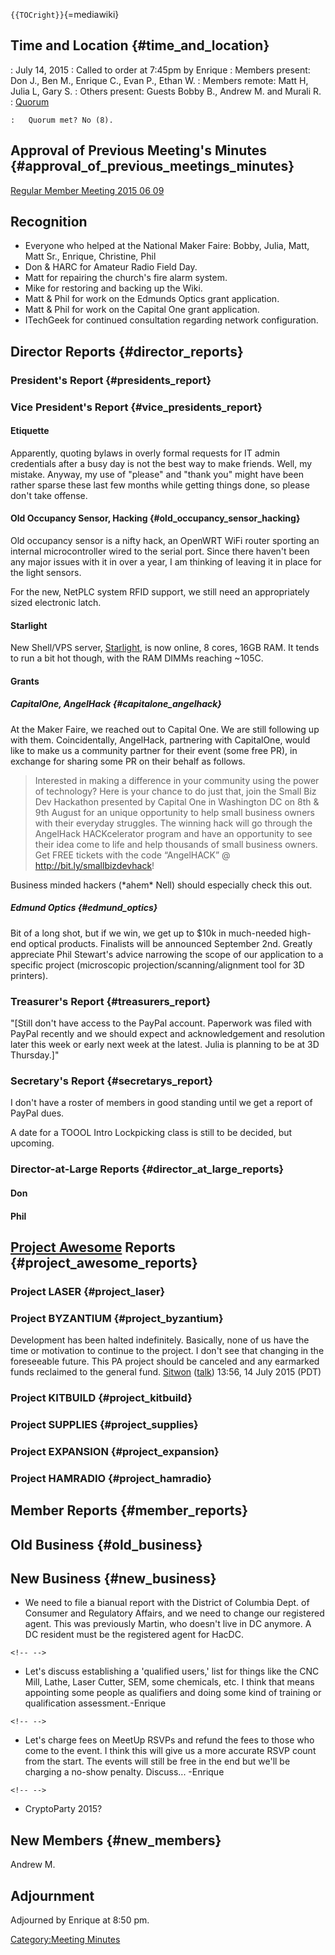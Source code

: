 `{{TOCright}}`{=mediawiki}

## Time and Location {#time_and_location}

:   July 14, 2015
:   Called to order at 7:45pm by Enrique
:   Members present: Don J., Ben M., Enrique C., Evan P., Ethan W.
:   Members remote: Matt H, Julia L, Gary S.
:   Others present: Guests Bobby B., Andrew M. and Murali R.
:   [Quorum](Quorum)

    :   Quorum met? No (8).

## Approval of Previous Meeting's Minutes {#approval_of_previous_meetings_minutes}

[Regular Member Meeting 2015 06
09](Regular_Member_Meeting_2015_06_09)

## Recognition

-   Everyone who helped at the National Maker Faire: Bobby, Julia, Matt,
    Matt Sr., Enrique, Christine, Phil
-   Don & HARC for Amateur Radio Field Day.
-   Matt for repairing the church's fire alarm system.
-   Mike for restoring and backing up the Wiki.
-   Matt & Phil for work on the Edmunds Optics grant application.
-   Matt & Phil for work on the Capital One grant application.
-   ITechGeek for continued consultation regarding network
    configuration.

## Director Reports {#director_reports}

### President's Report {#presidents_report}

### Vice President's Report {#vice_presidents_report}

#### Etiquette

Apparently, quoting bylaws in overly formal requests for IT admin
credentials after a busy day is not the best way to make friends. Well,
my mistake. Anyway, my use of "please" and "thank you" might have been
rather sparse these last few months while getting things done, so please
don't take offense.

#### Old Occupancy Sensor, Hacking {#old_occupancy_sensor_hacking}

Old occupancy sensor is a nifty hack, an OpenWRT WiFi router sporting an
internal microcontroller wired to the serial port. Since there haven't
been any major issues with it in over a year, I am thinking of leaving
it in place for the light sensors.

For the new, NetPLC system RFID support, we still need an appropriately
sized electronic latch.

#### Starlight

New Shell/VPS server, [Starlight](Starlight), is now online,
8 cores, 16GB RAM. It tends to run a bit hot though, with the RAM DIMMs
reaching \~105C.

#### Grants

##### CapitalOne, AngelHack {#capitalone_angelhack}

At the Maker Faire, we reached out to Capital One. We are still
following up with them. Coincidentally, AngelHack, partnering with
CapitalOne, would like to make us a community partner for their event
(some free PR), in exchange for sharing some PR on their behalf as
follows.

> Interested in making a difference in your community using the power of
> technology? Here is your chance to do just that, join the Small Biz
> Dev Hackathon presented by Capital One in Washington DC on 8th & 9th
> August for an unique opportunity to help small business owners with
> their everyday struggles. The winning hack will go through the
> AngelHack HACKcelerator program and have an opportunity to see their
> idea come to life and help thousands of small business owners. Get
> FREE tickets with the code “AngelHACK” @
> <http://bit.ly/smallbizdevhack>!

Business minded hackers (\*ahem\* Nell) should especially check this
out.

##### Edmund Optics {#edmund_optics}

Bit of a long shot, but if we win, we get up to \$10k in much-needed
high-end optical products. Finalists will be announced September 2nd.
Greatly appreciate Phil Stewart's advice narrowing the scope of our
application to a specific project (microscopic
projection/scanning/alignment tool for 3D printers).

### Treasurer's Report {#treasurers_report}

"\[Still don't have access to the PayPal account. Paperwork was filed
with PayPal recently and we should expect and acknowledgement and
resolution later this week or early next week at the latest. Julia is
planning to be at 3D Thursday.\]"

### Secretary's Report {#secretarys_report}

I don't have a roster of members in good standing until we get a report
of PayPal dues.

A date for a TOOOL Intro Lockpicking class is still to be decided, but
upcoming.

### Director-at-Large Reports {#director_at_large_reports}

#### Don

#### Phil

## [Project Awesome](:Category:Project_Awesome) Reports {#project_awesome_reports}

### Project LASER {#project_laser}

### Project BYZANTIUM {#project_byzantium}

Development has been halted indefinitely. Basically, none of us have the
time or motivation to continue to the project. I don't see that changing
in the foreseeable future. This PA project should be canceled and any
earmarked funds reclaimed to the general fund.
[Sitwon](User:Sitwon) ([talk](User_talk:Sitwon))
13:56, 14 July 2015 (PDT)

### Project KITBUILD {#project_kitbuild}

### Project SUPPLIES {#project_supplies}

### Project EXPANSION {#project_expansion}

### Project HAMRADIO {#project_hamradio}

## Member Reports {#member_reports}

## Old Business {#old_business}

## New Business {#new_business}

-   We need to file a bianual report with the District of Columbia Dept.
    of Consumer and Regulatory Affairs, and we need to change our
    registered agent. This was previously Martin, who doesn't live in DC
    anymore. A DC resident must be the registered agent for HacDC.

```{=html}
<!-- -->
```
-   Let's discuss establishing a 'qualified users,' list for things like
    the CNC Mill, Lathe, Laser Cutter, SEM, some chemicals, etc. I think
    that means appointing some people as qualifiers and doing some kind
    of training or qualification assessment.-Enrique

```{=html}
<!-- -->
```
-   Let's charge fees on MeetUp RSVPs and refund the fees to those who
    come to the event. I think this will give us a more accurate RSVP
    count from the start. The events will still be free in the end but
    we'll be charging a no-show penalty. Discuss... -Enrique

```{=html}
<!-- -->
```
-   CryptoParty 2015?

## New Members {#new_members}

Andrew M.

## Adjournment

Adjourned by Enrique at 8:50 pm.

[Category:Meeting Minutes](Category:Meeting_Minutes)
